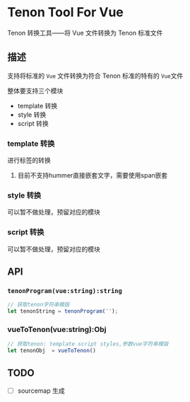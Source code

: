 # Tenon Tool For Vue
Tenon 转换工具——将 Vue 文件转换为 Tenon 标准文件
## 描述
支持将标准的 `Vue` 文件转换为符合 Tenon 标准的特有的 `Vue`文件

整体要支持三个模块
- template 转换
- style 转换
- script 转换
### template 转换
进行标签的转换
1. 目前不支持hummer直接嵌套文字，需要使用span嵌套
### style 转换
可以暂不做处理，预留对应的模块
### script 转换
可以暂不做处理，预留对应的模块

## API
### `tenonProgram(vue:string):string`

```js
// 获取tenon字符串模版
let tenonString = tenonProgram(''); 
```
### vueToTenon(vue:string):Obj
```js
// 获取tenon: template script styles,参数vue字符串模版
let tenonObj  = vueToTenon()
```

## TODO
- [ ] sourcemap 生成